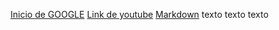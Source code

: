 [Inicio de GOOGLE](www.google.com) 
[Link de youtube](www.youtube.com)
[Markdown](https://es.wikipedia.org/wiki/Markdown) texto texto texto
